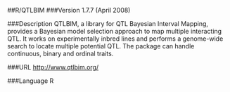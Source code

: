 ##R/QTLBIM
###Version
1.7.7 (April 2008)

###Description
QTLBIM, a library for QTL Bayesian Interval Mapping, provides a Bayesian model selection approach to map multiple interacting QTL. It works on experimentally inbred lines and performs a genome-wide search to locate multiple potential QTL. The package can handle continuous, binary and ordinal traits.

###URL
http://www.qtlbim.org/

###Language
R


